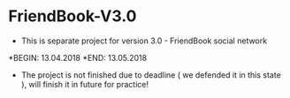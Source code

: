 # FriendBook-V3.0
- This is separate project for version 3.0 - FriendBook social network

*BEGIN: 13.04.2018 *END: 13.05.2018

- The project is not finished due to deadline ( we defended it in this state ), will finish it in future for practice!
